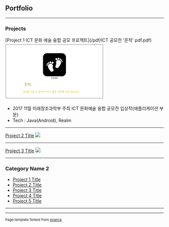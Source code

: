 ## Portfolio

---

### Projects 

[Project 1 ICT 문화 예술 융합 공모 프로젝트](/pdf/ICT 공모전 '흔적' pdf.pdf)
<img src="images/흔적 thumbnail.PNG?raw=true"/>
- 2017 11월 미래창조과학부 주최 ICT 문화예술 융합 공모전 입상작(애플리케이션 부문)
- Tech : Java(Android), Realm
---
[Project 2 Title](/pdf/sample_presentation.pdf)
<img src="images/dummy_thumbnail.jpg?raw=true"/>

---
[Project 3 Title](http://example.com/)
<img src="images/dummy_thumbnail.jpg?raw=true"/>

---

### Category Name 2

- [Project 1 Title](http://example.com/)
- [Project 2 Title](http://example.com/)
- [Project 3 Title](http://example.com/)
- [Project 4 Title](http://example.com/)
- [Project 5 Title](http://example.com/)

---




---
<p style="font-size:11px">Page template forked from <a href="https://github.com/evanca/quick-portfolio">evanca</a></p>
<!-- Remove above link if you don't want to attibute -->
